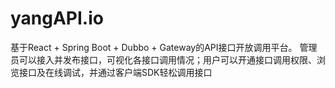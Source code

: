 # yangAPI.io
基于React + Spring Boot + Dubbo + Gateway的API接口开放调用平台。  管理员可以接入并发布接口，可视化各接口调用情况；用户可以开通接口调用权限、浏览接口及在线调试，并通过客户端SDK轻松调用接口
